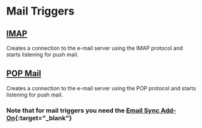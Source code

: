 # Mail Triggers

## [IMAP](/sharp-scheduler/imap.html)

Creates a connection to the e-mail server using the IMAP protocol and starts listening for push mail.

## [POP Mail](/sharp-scheduler/pop-mail.html)

Creates a connection to the e-mail server using the POP protocol and starts listening for push mail.

### Note that for mail triggers you need the [Email Sync Add-On](https://www.dnnsharp.com/dnn/integrations/email-sync){:target="_blank"}